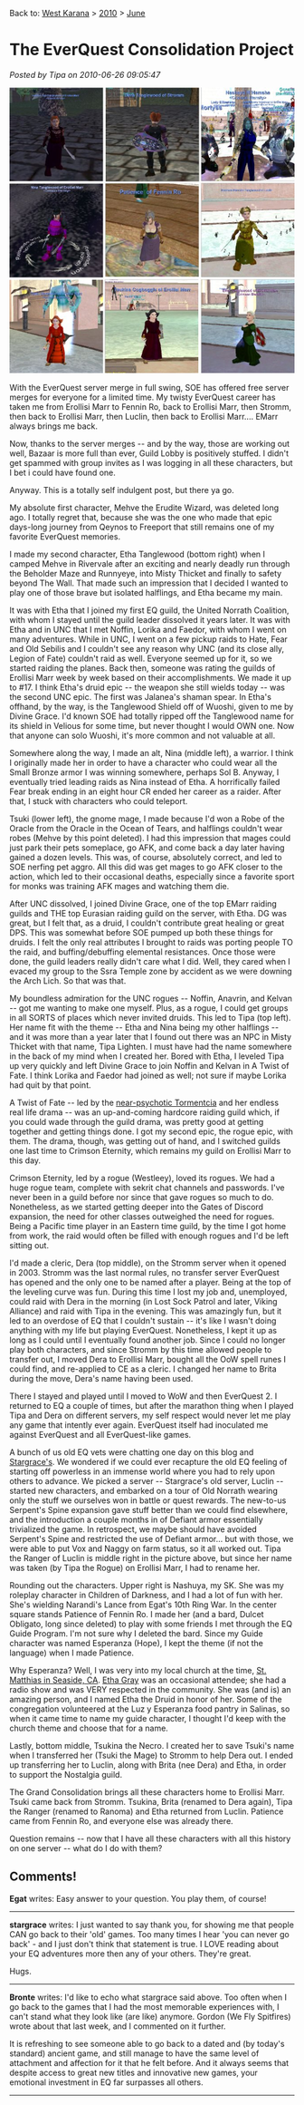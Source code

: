 Back to: [West Karana](/posts/westkarana.md) > [2010](/posts/2010/westkarana.md) > [June](./westkarana.md)
# The EverQuest Consolidation Project

*Posted by Tipa on 2010-06-26 09:05:47*

[![](../../../uploads/2010/06/eqchars.jpg "EverQuest characters")](../../../uploads/2010/06/eqchars.jpg)

With the EverQuest server merge in full swing, SOE has offered free server merges for everyone for a limited time. My twisty EverQuest career has taken me from Erollisi Marr to Fennin Ro, back to Erollisi Marr, then Stromm, then back to Erollisi Marr, then Luclin, then back to Erollisi Marr.... EMarr always brings me back.

Now, thanks to the server merges -- and by the way, those are working out well, Bazaar is more full than ever, Guild Lobby is positively stuffed. I didn't get spammed with group invites as I was logging in all these characters, but I bet i could have found one.

Anyway. This is a totally self indulgent post, but there ya go.

My absolute first character, Mehve the Erudite Wizard, was deleted long ago. I totally regret that, because she was the one who made that epic days-long journey from Qeynos to Freeport that still remains one of my favorite EverQuest memories.

I made my second character, Etha Tanglewood (bottom right) when I camped Mehve in Rivervale after an exciting and nearly deadly run through the Beholder Maze and Runnyeye, into Misty Thicket and finally to safety beyond The Wall. That made such an impression that I decided I wanted to play one of those brave but isolated halflings, and Etha became my main.

It was with Etha that I joined my first EQ guild, the United Norrath Coalition, with whom I stayed until the guild leader dissolved it years later. It was with Etha and in UNC that I met Noffin, Lorika and Faedor, with whom I went on many adventures. While in UNC, I went on a few pickup raids to Hate, Fear and Old Sebilis and I couldn't see any reason why UNC (and its close ally, Legion of Fate) couldn't raid as well. Everyone seemed up for it, so we started raiding the planes. Back then, someone was rating the guilds of Erollisi Marr week by week based on their accomplishments. We made it up to #17. I think Etha's druid epic -- the weapon she still wields today -- was the second UNC epic. The first was Jalanea's shaman spear. In Etha's offhand, by the way, is the Tanglewood Shield off of Wuoshi, given to me by Divine Grace. I'd known SOE had totally ripped off the Tanglewood name for its shield in Velious for some time, but never thought I would OWN one. Now that anyone can solo Wuoshi, it's more common and not valuable at all.

Somewhere along the way, I made an alt, Nina (middle left), a warrior. I think I originally made her in order to have a character who could wear all the Small Bronze armor I was winning somewhere, perhaps Sol B. Anyway, I eventually tried leading raids as Nina instead of Etha. A horrifically failed Fear break ending in an eight hour CR ended her career as a raider. After that, I stuck with characters who could teleport.

Tsuki (lower left), the gnome mage, I made because I'd won a Robe of the Oracle from the Oracle in the Ocean of Tears, and halflings couldn't wear robes (Mehve by this point deleted). I had this impression that mages could just park their pets someplace, go AFK, and come back a day later having gained a dozen levels. This was, of course, absolutely correct, and led to SOE nerfing pet aggro. All this did was get mages to go AFK closer to the action, which led to their occasional deaths, especially since a favorite sport for monks was training AFK mages and watching them die.

After UNC dissolved, I joined Divine Grace, one of the top EMarr raiding guilds and THE top Eurasian raiding guild on the server, with Etha. DG was great, but I felt that, as a druid, I couldn't contribute great healing or great DPS. This was somewhat before SOE pumped up both these things for druids. I felt the only real attributes I brought to raids was porting people TO the raid, and buffing/debuffing elemental resistances. Once those were done, the guild leaders really didn't care what I did. Well, they cared when I evaced my group to the Ssra Temple zone by accident as we were downing the Arch Lich. So that was that.

My boundless admiration for the UNC rogues -- Noffin, Anavrin, and Kelvan -- got me wanting to make one myself. Plus, as a rogue, I could get groups in all SORTS of places which never invited druids. This led to Tipa (top left). Her name fit with the theme -- Etha and Nina being my other halflings -- and it was more than a year later that I found out there was an NPC in Misty Thicket with that name, Tipa Lighten. I must have had the name somewhere in the back of my mind when I created her. Bored with Etha, I leveled Tipa up very quickly and left Divine Grace to join Noffin and Kelvan in A Twist of Fate. I think Lorika and Faedor had joined as well; not sure if maybe Lorika had quit by that point.

A Twist of Fate -- led by the [near-psychotic Tormentcia](http://www.erollisimarr.com/forum/showthread.php?t=3734) and her endless real life drama -- was an up-and-coming hardcore raiding guild which, if you could wade through the guild drama, was pretty good at getting together and getting things done. I got my second epic, the rogue epic, with them. The drama, though, was getting out of hand, and I switched guilds one last time to Crimson Eternity, which remains my guild on Erollisi Marr to this day.

Crimson Eternity, led by a rogue (Westleey), loved its rogues. We had a huge rogue team, complete with sekrit chat channels and passwords. I've never been in a guild before nor since that gave rogues so much to do. Nonetheless, as we started getting deeper into the Gates of Discord expansion, the need for other classes outweighed the need for rogues. Being a Pacific time player in an Eastern time guild, by the time I got home from work, the raid would often be filled with enough rogues and I'd be left sitting out.

I'd made a cleric, Dera (top middle), on the Stromm server when it opened in 2003. Stromm was the last normal rules, no transfer server EverQuest has opened and the only one to be named after a player. Being at the top of the leveling curve was fun. During this time I lost my job and, unemployed, could raid with Dera in the morning (in Lost Sock Patrol and later, Viking Alliance) and raid with Tipa in the evening. This was amazingly fun, but it led to an overdose of EQ that I couldn't sustain -- it's like I wasn't doing anything with my life but playing EverQuest. Nonetheless, I kept it up as long as I could until I eventually found another job. Since I could no longer play both characters, and since Stromm by this time allowed people to transfer out, I moved Dera to Erollisi Marr, bought all the OoW spell runes I could find, and re-applied to CE as a cleric. I changed her name to Brita during the move, Dera's name having been used.

There I stayed and played until I moved to WoW and then EverQuest 2. I returned to EQ a couple of times, but after the marathon thing when I played Tipa and Dera on different servers, my self respect would never let me play any game that intently ever again. EverQuest itself had inoculated me against EverQuest and all EverQuest-like games.

A bunch of us old EQ vets were chatting one day on this blog and [Stargrace's](http://mmoquests.com/). We wondered if we could ever recapture the old EQ feeling of starting off powerless in an immense world where you had to rely upon others to advance. We picked a server -- Stargrace's old server, Luclin -- started new characters, and embarked on a tour of Old Norrath wearing only the stuff we ourselves won in battle or quest rewards. The new-to-us Serpent's Spine expansion gave stuff better than we could find elsewhere, and the introduction a couple months in of Defiant armor essentially trivialized the game. In retrospect, we maybe should have avoided Serpent's Spine and restricted the use of Defiant armor... but with those, we were able to put Vox and Naggy on farm status, so it all worked out. Tipa the Ranger of Luclin is middle right in the picture above, but since her name was taken (by Tipa the Rogue) on Erollisi Marr, I had to rename her.

Rounding out the characters. Upper right is Nashuya, my SK. She was my roleplay character in Children of Darkness, and I had a lot of fun with her. She's wielding Narandi's Lance from Egat's 10th Ring War. In the center square stands Patience of Fennin Ro. I made her (and a bard, Dulcet Obligato, long since deleted) to play with some friends I met through the EQ Guide Program. I'm not sure why I deleted the bard. Since my Guide character was named Esperanza (Hope), I kept the theme (if not the language) when I made Patience.

Why Esperanza? Well, I was very into my local church at the time, [St. Matthias in Seaside, CA](http://maps.google.com/maps?ie=UTF8&q=st.+matthias+seaside+ca&fb=1&gl=us&hq=st.+matthias&hnear=Seaside,+CA&hl=en&view=map&cid=7479242642134360573&ved=0CEUQpQY&ei=XggmTNjjJ4mwywTL9KyoBw&t=h&z=16&layer=c&cbll=36.599106,-121.837999&panoid=vmKHNhSF9VKm5y8O5rJCTg&cbp=12,103.67,,0,9.51). [Etha Gray](http://www.ethaemm.com/) was an occasional attendee; she had a radio show and was VERY respected in the community. She was (and is) an amazing person, and I named Etha the Druid in honor of her. Some of the congregation volunteered at the Luz y Esperanza food pantry in Salinas, so when it came time to name my guide character, I thought I'd keep with the church theme and choose that for a name.

Lastly, bottom middle, Tsukina the Necro. I created her to save Tsuki's name when I transferred her (Tsuki the Mage) to Stromm to help Dera out. I ended up transferring her to Luclin, along with Brita (nee Dera) and Etha, in order to support the Nostalgia guild.

The Grand Consolidation brings all these characters home to Erollisi Marr. Tsuki came back from Stromm. Tsukina, Brita (renamed to Dera again), Tipa the Ranger (renamed to Ranoma) and Etha returned from Luclin. Patience came from Fennin Ro, and everyone else was already there.

Question remains -- now that I have all these characters with all this history on one server -- what do I do with them?

## Comments!

**Egat** writes: Easy answer to your question. You play them, of course!

---

**stargrace** writes: I just wanted to say thank you, for showing me that people CAN go back to their 'old' games. Too many times I hear 'you can never go back' - and I just don't think that statement is true. I LOVE reading about your EQ adventures more then any of your others. They're great. 

Hugs.

---

**Bronte** writes: I'd like to echo what stargrace said above. Too often when I go back to the games that I had the most memorable experiences with, I can't stand what they look like (are like) anymore. Gordon (We Fly Spitfires) wrote about that last week, and I commented on it further.

It is refreshing to see someone able to go back to a dated and (by today's standard) ancient game, and still manage to have the same level of attachment and affection for it that he felt before. And it always seems that despite access to great new titles and innovative new games, your emotional investment in EQ far surpasses all others.

---

